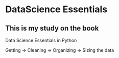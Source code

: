# DataScience Essentials

## This is my study on the book
Data Science Essentials in Python

Getting => Cleaning => Organizing => Sizing the data